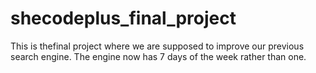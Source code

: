 # shecodeplus_final_project
 This is thefinal project where we are supposed to improve our previous search engine.
 The engine now has 7 days of the week rather than one.
